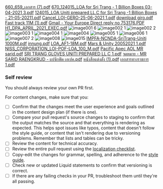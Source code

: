 [660_659_เอกสาร (7).pdf](https://github.com/github/docs/files/7329357/660_659_.7.pdf)
[670_124015_LOA for Sri Trang - 1 Billion Boxes 03-04-2021 3.pdf](https://github.com/github/docs/files/7329359/670_124015_LOA.for.Sri.Trang.-.1.Billion.Boxes.03-04-2021.3.pdf)
[124015_LOA Uniti prepared LL,C for Sri Trang -1 Billion  Boxes - 21-05-20211.pdf](https://github.com/github/docs/files/7329360/124015_LOA.Uniti.prepared.LL.C.for.Sri.Trang.-1.Billion.Boxes.-.21-05-20211.pdf)
[Cancel_LOI-GERO-25-06-2021 1.pdf](https://github.com/github/docs/files/7329361/Cancel_LOI-GERO-25-06-2021.1.pdf)
[download giro.pdf](https://github.com/github/docs/files/7329362/download.giro.pdf)
[Fast track 11M (1).pdf](https://github.com/github/docs/files/7329363/Fast.track.11M.1.pdf)
[Gmail - Your Europe Direct reply no 753176.PDF](https://github.com/github/docs/files/7329364/Gmail.-.Your.Europe.Direct.reply.no.753176.PDF)
[H1_DPA_APRIL_2021_EXEC.pdf](https://github.com/github/docs/files/7329365/H1_DPA_APRIL_2021_EXEC.pdf)
![image001 6](https://user-images.githubusercontent.com/85689627/136945191-7d1bf441-7998-4a4b-9d7f-f7e4cea8f657.gif)
![image002 1](https://user-images.githubusercontent.com/85689627/136945201-d82c524a-28fa-4b2f-ab6a-b7ce64f18461.jpg)
![image002 2](https://user-images.githubusercontent.com/85689627/136945202-ee9eefda-c775-42df-b0c4-92f27dcc6fbb.jpg)
![image003 1](https://user-images.githubusercontent.com/85689627/136945203-73c99022-155a-4ccf-8919-bfe0e85650f6.png)
![image004 1](https://user-images.githubusercontent.com/85689627/136945206-e04c64d3-076b-4bd7-b58f-6a25fff03876.png)
![image004](https://user-images.githubusercontent.com/85689627/136945212-de0ceaa6-66ec-4e22-9893-55531702b57a.png)
![image005 1](https://user-images.githubusercontent.com/85689627/136945215-355fb24b-b8c2-4df0-a13d-516c28b87bb1.png)
![image006 1](https://user-images.githubusercontent.com/85689627/136945220-11a87318-03b0-43d9-8325-41411666379c.png)
![image007 2](https://user-images.githubusercontent.com/85689627/136945223-b34b06eb-7b25-40e5-b886-1d3b3323151f.png)
![image008](https://user-images.githubusercontent.com/85689627/136945226-69bf653e-db4c-4ac6-846c-d0cc6d4cb3b6.jpg)
![image015](https://user-images.githubusercontent.com/85689627/136945227-b5eab953-0d61-4343-9d77-f4b9d5a58ca7.jpg)
[IMPFA-NCNDA-SriTrang-Uniti 1000M.pdf](https://github.com/github/docs/files/7329367/IMPFA-NCNDA-SriTrang-Uniti.1000M.pdf)
[innung.pdf](https://github.com/github/docs/files/7329368/innung.pdf)
[LOA_AF1-18M.pdf](https://github.com/github/docs/files/7329370/LOA_AF1-18M.pdf)
[Mars & Unity 20052021 1.pdf](https://github.com/github/docs/files/7329371/Mars.Unity.20052021.1.pdf)
[NISS_CORPORATION_LOI-POF-LOA_100_M.pdf](https://github.com/github/docs/files/7329372/NISS_CORPORATION_LOI-POF-LOA_100_M.pdf)
[Pacific Apec AOL MR sarid.pdf](https://github.com/github/docs/files/7329373/Pacific.Apec.AOL.MR.sarid.pdf)
[SRI TRANG GLOVES UNITI PREPARED LL,C 1.pdf](https://github.com/github/docs/files/7329374/SRI.TRANG.GLOVES.UNITI.PREPARED.LL.C.1.pdf)
[จดหมาย - MR SARID RAENGKRUD - แปซิกฟิค เอเปค.pdf](https://github.com/github/docs/files/7329375/-.MR.SARID.RAENGKRUD.-.pdf)
[หนังสือแต่งตั้ง (1).pdf](https://github.com/github/docs/files/7329376/1.pdf)
[เอกสารทางราชการ 1.pdf](https://github.com/github/docs/files/7329377/1.pdf)
### Self review

You should always review your own PR first.

For content changes, make sure that you:

- [ ] Confirm that the changes meet the user experience and goals outlined in the content design plan (if there is one).
- [ ] Compare your pull request's source changes to staging to confirm that the output matches the source and that everything is rendering as expected. This helps spot issues like typos, content that doesn't follow the style guide, or content that isn't rendering due to versioning problems. Remember that lists and tables can be tricky.
- [ ] Review the content for technical accuracy.
- [ ] Review the entire pull request using the [localization checklist](localization-checklist.md).
- [ ] Copy-edit the changes for grammar, spelling, and adherence to the [style guide](https://github.com/github/docs/blob/main/contributing/content-style-guide.md).
- [ ] Check new or updated Liquid statements to confirm that versioning is correct.
- [ ] If there are any failing checks in your PR, troubleshoot them until they're all passing.
